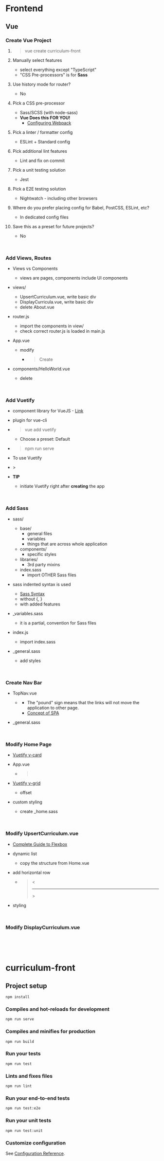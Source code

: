# Frontend

## Vue

### Create Vue Project

1. > vue create curriculum-front

2. Manually select features

   - select everything except "TypeScript"
   - "CSS Pre-processors" is for **Sass**

3. Use history mode for router?

   - No

4. Pick a CSS pre-processor

   - Sass/SCSS (with node-sass)
   - **Vue Does this FOR YOU!**
     - [Configuring Webpack](https://github.com/sejoonkim/youtube_clone#frontend-webpack)

5. Pick a linter / formatter config

   - ESLint + Standard config

6. Pick additional lint features

   - Lint and fix on commit

7. Pick a unit testing solution

   - Jest

8. Pick a E2E testing solution

   - Nightwatch - including other browsers

9. Where do you prefer placing config for Babel, PostCSS, ESLint, etc?

   - In dedicated config files

10. Save this as a preset for future projects?

    - No

<br/>

### Add Views, Routes

- Views vs Components

  - views are pages, components include UI components

- views/

  - UpsertCurriculum.vue, write basic div
  - DisplayCurricula.vue, write basic div
  - delete About.vue

- router.js

  - import the components in view/
  - check correct router.js is loaded in main.js

- App.vue

  - modify

    - > <router-link to="/something">Create</router-link>

- components/HelloWorld.vue

  - delete

<br/>

### Add Vuetify

- component library for VueJS - [Link](https://vuetifyjs.com/en/)

- plugin for vue-cli

- > vue add vuetify

  - Choose a preset: Default

- > npm run serve

- To use Vuetify

- <v-app> > <div id="app">

- **TIP**

  - initiate Vuetify right after **creating** the app

<br/>

### Add Sass

- sass/
  - base/
    - general files
    - variables
    - things that are across whole application
  - components/
    - specific styles
  - libraries/
    - 3rd party mixins
  - index.sass
    - import OTHER Sass files
- sass indented syntax is used
  - [Sass Syntax](http://sass-css.org/documentation/syntax)
  - without {, }
  - with added features
- \_variables.sass

  - it is a partial, convention for Sass files

- index.js
  - import index.sass
- \_general.sass
  - add styles

<br/>

### Create Nav Bar

- TopNav.vue

  - > <v-btn _href_="#/" _text_>

    - The "pound" sign means that the links will not move the application to other page.
    - [Concept of SPA](https://stackoverflow.com/questions/51718195/pound-sign-on-vue-router-links)

- \_general.sass

<br/>

### Modify Home Page

- [Vuetify v-card](https://vuetifyjs.com/en/components/cards/#outlined-cards)

- App.vue

  - > <v-content>
    >
    > ​ <v-container>

- [Vuetify v-grid](https://vuetifyjs.com/en/components/grids/#grid-system)

  - offset

- custom styling

  - create \_home.sass

<br/>

### Modify UpsertCurriculum.vue

- [Complete Guide to Flexbox](https://css-tricks.com/snippets/css/a-guide-to-flexbox/#flexbox-background)

- dynamic list

  - copy the structure from Home.vue

- add horizontal row

  - > <<hr />>

- styling

<br/>

### Modify DisplayCurriculum.vue

<br/>
<br/>
<br/>

# curriculum-front

## Project setup

```
npm install
```

### Compiles and hot-reloads for development

```
npm run serve
```

### Compiles and minifies for production

```
npm run build
```

### Run your tests

```
npm run test
```

### Lints and fixes files

```
npm run lint
```

### Run your end-to-end tests

```
npm run test:e2e
```

### Run your unit tests

```
npm run test:unit
```

### Customize configuration

See [Configuration Reference](https://cli.vuejs.org/config/).
